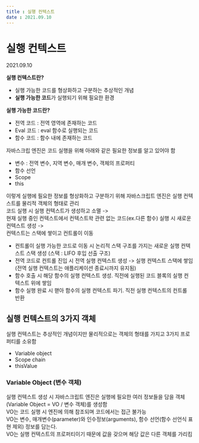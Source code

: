 ```yaml
---
title : 실행 컨텍스트
date : 2021.09.10
---
```


# 실행 컨텍스트  
2021.09.10

**실행 컨텍스트란?**  
* 실행 가능한 코드를 형상화하고 구분하는 추상적인 개념  
* **실행 가능한 코드**가 실행되기 위해 필요한 환경  

**실행 가능한 코드란?**  
* 전역 코드 : 전역 영역에 존재하는 코드
* Eval 코드 : eval 함수로 실행되는 코드
* 함수 코드 : 함수 내에 존재하는 코드  

자바스크립 엔진은 코드 실행을 위해 아래와 같은 필요한 정보를 알고 있어야 함  
* 변수 : 전역 변수, 지역 변수, 매개 변수, 객체의 프로퍼티
* 함수 선언
* Scope
* this  

이렇게 실행에 필요한 정보를 형상화하고 구분하기 위해 자바스크립트 엔진은 실행 컨텍스트를 물리적 객체의 형태로 관리    
코드 실행 시 실행 컨텍스트가 생성하고 소멸 ->   
현재 실행 중인 컨텍스트에서 컨텍스트왁 관련 없는 코드(ex.다른 함수) 실행 시 새로운 컨텍스트 생성 ->    
컨텍스트는 스택에 쌓이고 컨트롤이 이동  

* 컨트롤이 실행 가능한 코드로 이동 시 논리적 스택 구조를 가지는 새로운 실행 컨텍스트 스택 생성 (스택 : LIFO 후입 선출 구조)
* 전역 코드로 컨트롤 진입 시 전역 실행 컨텍스트 생성 -> 실행 컨텍스트 스택에 쌓임 (전역 실행 컨텍스트는 애플리케이션 종료시까지 유지됨)
* 함수 호출 시 해당 함수의 실행 컨텍스트 생성. 직전에 실행된 코드 블록의 실행 컨텍스트 위에 쌓임
* 함수 실행 완료 시 핻아 함수의 실행 컨텍스트 파기. 직전 실행 컨텍스트의 컨트롤 반환


## 실행 컨텍스트의 3가지 객체
실행 컨텍스트는 추상적인 개념이지만 물리적으로는 객체의 형태를 가지고 3가지 프로퍼티를 소유함
* Variable object
* Scope chain
* thisValue

### Variable Object (변수 객체)
실행 컨텍스트 생성 시 자바스크립트 엔진은 실행에 필요한 여러 정보들을 담을 객체(Variable Object = VO / 변수 객체)를 생성함  
VO는 코드 실행 시 엔진에 의해 참조되며 코드에서는 접근 불가능  
VO는 변수, 매개변수(parameter)와 인수정보(arguments), 함수 선언(함수 선언식 표현 제외) 정보를 담는다.  
VO는 실행 컨텍스트의 프로퍼티이기 때문에 값을 갖으며 해당 값은 다른 객체를 가리킴
